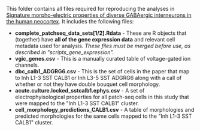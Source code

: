 This folder contains all files required for reproducing the analyses in [Signature morpho-electric properties of diverse GABAergic interneurons in the human neocortex](https://www.biorxiv.org/content/10.1101/2022.11.08.515739v1).  It includes the following files:

* **complete_patchseq_data_sets[1/2].Rdata** - These are R objects that (together) have **all of the gene expression data** and relevant cell metadata used for analysis.  *These files must be merged before use, as described in "scripts_gene_expression".*
* **vgic_genes.csv** - This is a manually curated table of voltage-gated ion channels. 
* **dbc_calb1_ADGRG6.csv** - This is the set of cells in the paper that map to Inh L1-3 SST CALB1 or Inh L3-5 SST ADGRG6 along with a call of whether or not they have double bouquet cell morphology.
* **acute.culture.locked_sstcalb1.ephys.csv** - A set of electrophyisological properties for all patch-seq cells in this study that were mapped to the "Inh L1-3 SST CALB1" cluster.   
* **cell_morphology_predictions_CALB1.csv** - A table of morphologies and predicted morphologies for the same cells mapped to the "Inh L1-3 SST CALB1" cluster.  